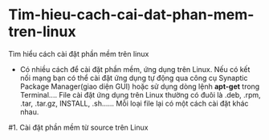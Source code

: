 # Tim-hieu-cach-cai-dat-phan-mem-tren-linux
Tìm hiểu cách cài đặt phần mềm trên linux

- Có nhiều cách để cài đặt phần mềm, ứng dụng trên Linux. Nếu có kết nối mạng bạn có thể cài đặt ứng dụng tự động qua công cụ Synaptic Package Manager(giao diện GUI) hoặc sử dụng dòng lệnh **apt-get**  trong Terminal.... File cài đặt ứng dụng trên Linux thường có đuôi là .deb, .rpm, .tar, .tar.gz, INSTALL, .sh...... Mỗi loại file lại có một cách cài đặt khác nhau.

#1. Cài đặt phần mềm từ source trên Linux
